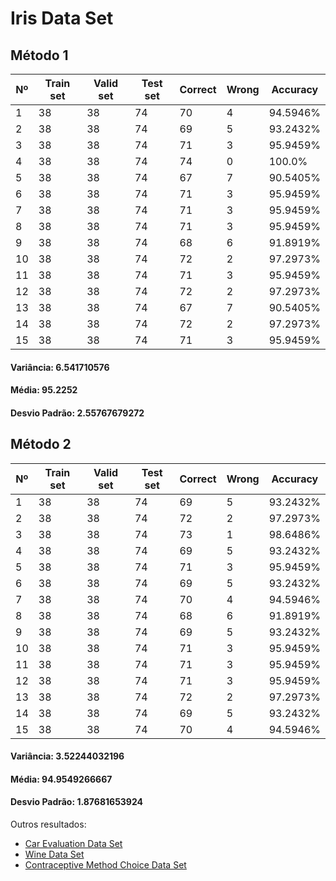 # Iris Data Set

## Método 1

| Nº | Train set | Valid set | Test set | Correct | Wrong | Accuracy |
|----|-----------|-----------|----------|---------|-------|----------|
|1|38|38|74|70|4|94.5946%|
|2|38|38|74|69|5|93.2432%|
|3|38|38|74|71|3|95.9459%|
|4|38|38|74|74|0|100.0%|
|5|38|38|74|67|7|90.5405%|
|6|38|38|74|71|3|95.9459%|
|7|38|38|74|71|3|95.9459%|
|8|38|38|74|71|3|95.9459%|
|9|38|38|74|68|6|91.8919%|
|10|38|38|74|72|2|97.2973%|
|11|38|38|74|71|3|95.9459%|
|12|38|38|74|72|2|97.2973%|
|13|38|38|74|67|7|90.5405%|
|14|38|38|74|72|2|97.2973%|
|15|38|38|74|71|3|95.9459%|

#### Variância: 6.541710576
#### Média: 95.2252
#### Desvio Padrão: 2.55767679272

## Método 2

| Nº | Train set | Valid set | Test set | Correct | Wrong | Accuracy |
|----|-----------|-----------|----------|---------|-------|----------|
|1|38|38|74|69|5|93.2432%|
|2|38|38|74|72|2|97.2973%|
|3|38|38|74|73|1|98.6486%|
|4|38|38|74|69|5|93.2432%|
|5|38|38|74|71|3|95.9459%|
|6|38|38|74|69|5|93.2432%|
|7|38|38|74|70|4|94.5946%|
|8|38|38|74|68|6|91.8919%|
|9|38|38|74|69|5|93.2432%|
|10|38|38|74|71|3|95.9459%|
|11|38|38|74|71|3|95.9459%|
|12|38|38|74|71|3|95.9459%|
|13|38|38|74|72|2|97.2973%|
|14|38|38|74|69|5|93.2432%|
|15|38|38|74|70|4|94.5946%|

#### Variância: 3.52244032196
#### Média: 94.9549266667
#### Desvio Padrão: 1.87681653924


Outros resultados:
- [Car Evaluation Data Set](/k-nearest-neighbors/result/car-evaluation.md)
- [Wine Data Set](/k-nearest-neighbors/result/wine.md)
- [Contraceptive Method Choice Data Set](/k-nearest-neighbors/result/cmc.md)
